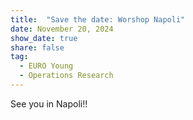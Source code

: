 ```yaml
---
title:  "Save the date: Worshop Napoli"
date: November 20, 2024
show_date: true
share: false
tag:
  - EURO Young
  - Operations Research
---
```



See you in Napoli!!
